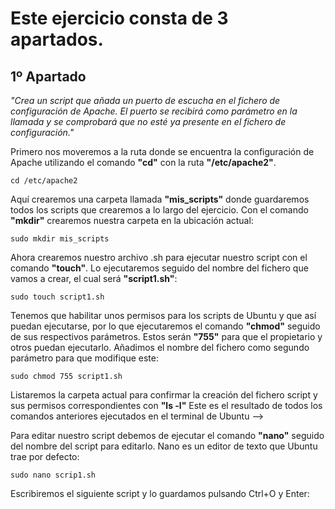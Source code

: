 # Este ejercicio consta de 3 apartados.

## 1º Apartado
*"Crea un script que añada un puerto de escucha en el fichero de configuración de Apache. 
El puerto se recibirá como parámetro en la llamada y se comprobará que no esté ya presente en el fichero de configuración."*

Primero nos moveremos a la ruta donde se encuentra la configuración de Apache utilizando el comando **"cd"** con la ruta **"/etc/apache2"**.
```ubuntu
cd /etc/apache2
```
Aquí crearemos una carpeta llamada **"mis_scripts"** donde guardaremos todos los scripts que crearemos a lo largo del ejercicio.
Con el comando **"mkdir"** crearemos nuestra carpeta en la ubicación actual:
```ubuntu
sudo mkdir mis_scripts
```
Ahora crearemos nuestro archivo .sh para ejecutar nuestro script con el comando **"touch"**.
Lo ejecutaremos seguido del nombre del fichero que vamos a crear, el cual será **"script1.sh"**:
```ubuntu
sudo touch script1.sh
```
Tenemos que habilitar unos permisos para los scripts de Ubuntu y que así puedan ejecutarse, por lo que ejecutaremos el comando **"chmod"** seguido de sus respectivos parámetros.
Estos serán **"755"** para que el propietario y otros puedan ejecutarlo. Añadimos el nombre del fichero como segundo parámetro para que modifique este:
```ubuntu
sudo chmod 755 script1.sh
```
Listaremos la carpeta actual para confirmar la creación del fichero script y sus permisos correspondientes con **"ls -l"**
Este es el resultado de todos los comandos anteriores ejecutados en el terminal de Ubuntu --> 

Para editar nuestro script debemos de ejecutar el comando **"nano"** seguido del nombre del script para editarlo. Nano es un editor de texto que Ubuntu trae por defecto:
```ubuntu
sudo nano scrip1.sh
```
Escribiremos el siguiente script y lo guardamos pulsando Ctrl+O y Enter:

